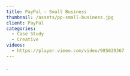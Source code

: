 ```yaml
---
title: PayPal - Small Business
thumbnail: /assets/pp-small-business.jpg
client: PayPal
categories:
  - Case Study
  - Creative
videos:
  - https://player.vimeo.com/video/985020367
---
```

.
